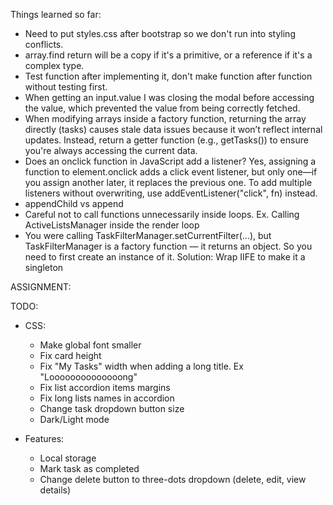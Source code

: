 Things learned so far:

- Need to put styles.css after bootstrap so we don't run into styling conflicts.
- array.find return will be a copy if it's a primitive, or a reference if it's a complex type.
- Test function after implementing it, don't make function after function without testing first.
- When getting an input.value I was closing the modal before accessing the value, which prevented the value from being correctly fetched.
- When modifying arrays inside a factory function, returning the array directly (tasks) causes stale data issues because it won’t reflect internal updates. Instead, return a getter function (e.g., getTasks()) to ensure you're always accessing the current data.
- Does an onclick function in JavaScript add a listener? Yes, assigning a function to element.onclick adds a click event listener, but only one—if you assign another later, it replaces the previous one. To add multiple listeners without overwriting, use addEventListener("click", fn) instead.
- appendChild vs append
- Careful not to call functions unnecessarily inside loops. Ex. Calling ActiveListsManager inside the render loop
- You were calling TaskFilterManager.setCurrentFilter(...), but TaskFilterManager is a factory function — it returns an object. So you need to first create an instance of it. Solution: Wrap IIFE to make it a singleton

ASSIGNMENT:

TODO:

- CSS:

  - Make global font smaller
  - Fix card height
  - Fix "My Tasks" width when adding a long title. Ex "Loooooooooooooong"
  - Fix list accordion items margins
  - Fix long lists names in accordion
  - Change task dropdown button size
  - Dark/Light mode

- Features:

  - Local storage
  - Mark task as completed
  - Change delete button to three-dots dropdown (delete, edit, view details)
